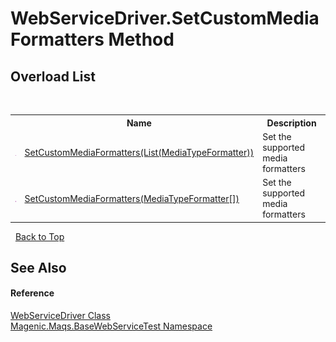# WebServiceDriver.SetCustomMediaFormatters Method 
 


## Overload List
&nbsp;<table><tr><th></th><th>Name</th><th>Description</th></tr><tr><td>![Public method](media/pubmethod.gif "Public method")</td><td><a href="MAQS_5/WebServices_AUTOGENERATED/WebServiceDriver-SetCustomMediaFormatters_Method_(List(MediaTypeFormatter))">SetCustomMediaFormatters(List(MediaTypeFormatter))</a></td><td>
Set the supported media formatters</td></tr><tr><td>![Public method](media/pubmethod.gif "Public method")</td><td><a href="MAQS_5/WebServices_AUTOGENERATED/WebServiceDriver-SetCustomMediaFormatters_Method_(MediaTypeFormatter[])">SetCustomMediaFormatters(MediaTypeFormatter[])</a></td><td>
Set the supported media formatters</td></tr></table>&nbsp;
<a href="#webservicedriver.setcustommediaformatters-method">Back to Top</a>

## See Also


#### Reference
<a href="MAQS_5/WebServices_AUTOGENERATED/WebServiceDriver_Class">WebServiceDriver Class</a><br /><a href="MAQS_5/WebServices_AUTOGENERATED/Magenic-Maqs-BaseWebServiceTest_Namespace">Magenic.Maqs.BaseWebServiceTest Namespace</a><br />